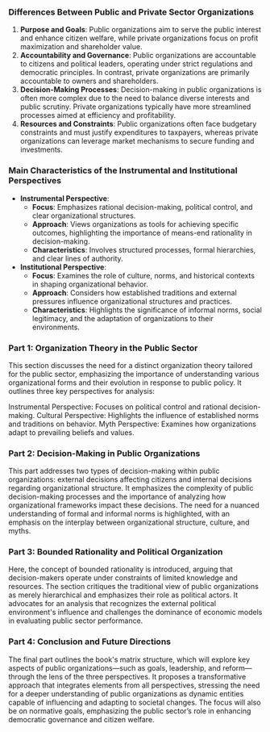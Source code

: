 ### Differences Between Public and Private Sector Organizations
1. **Purpose and Goals**: Public organizations aim to serve the public interest and enhance citizen welfare, while private organizations focus on profit maximization and shareholder value.
2. **Accountability and Governance**: Public organizations are accountable to citizens and political leaders, operating under strict regulations and democratic principles. In contrast, private organizations are primarily accountable to owners and shareholders.
3. **Decision-Making Processes**: Decision-making in public organizations is often more complex due to the need to balance diverse interests and public scrutiny. Private organizations typically have more streamlined processes aimed at efficiency and profitability.
4. **Resources and Constraints**: Public organizations often face budgetary constraints and must justify expenditures to taxpayers, whereas private organizations can leverage market mechanisms to secure funding and investments.


### Main Characteristics of the Instrumental and Institutional Perspectives

- **Instrumental Perspective**:
    - **Focus**: Emphasizes rational decision-making, political control, and clear organizational structures.
    - **Approach**: Views organizations as tools for achieving specific outcomes, highlighting the importance of means-end rationality in decision-making.
    - **Characteristics**: Involves structured processes, formal hierarchies, and clear lines of authority.
- **Institutional Perspective**:
    - **Focus**: Examines the role of culture, norms, and historical contexts in shaping organizational behavior.
    - **Approach**: Considers how established traditions and external pressures influence organizational structures and practices.
    - **Characteristics**: Highlights the significance of informal norms, social legitimacy, and the adaptation of organizations to their environments.









### Part 1: Organization Theory in the Public Sector
This section discusses the need for a distinct organization theory tailored for the public sector, emphasizing the importance of understanding various organizational forms and their evolution in response to public policy. It outlines three key perspectives for analysis:

Instrumental Perspective: Focuses on political control and rational decision-making.
Cultural Perspective: Highlights the influence of established norms and traditions on behavior.
Myth Perspective: Examines how organizations adapt to prevailing beliefs and values.

### Part 2: Decision-Making in Public Organizations
This part addresses two types of decision-making within public organizations: external decisions affecting citizens and internal decisions regarding organizational structure. It emphasizes the complexity of public decision-making processes and the importance of analyzing how organizational frameworks impact these decisions. The need for a nuanced understanding of formal and informal norms is highlighted, with an emphasis on the interplay between organizational structure, culture, and myths.

### Part 3: Bounded Rationality and Political Organization
Here, the concept of bounded rationality is introduced, arguing that decision-makers operate under constraints of limited knowledge and resources. The section critiques the traditional view of public organizations as merely hierarchical and emphasizes their role as political actors. It advocates for an analysis that recognizes the external political environment's influence and challenges the dominance of economic models in evaluating public sector performance.

### Part 4: Conclusion and Future Directions
The final part outlines the book's matrix structure, which will explore key aspects of public organizations—such as goals, leadership, and reform—through the lens of the three perspectives. It proposes a transformative approach that integrates elements from all perspectives, stressing the need for a deeper understanding of public organizations as dynamic entities capable of influencing and adapting to societal changes. The focus will also be on normative goals, emphasizing the public sector’s role in enhancing democratic governance and citizen welfare.

